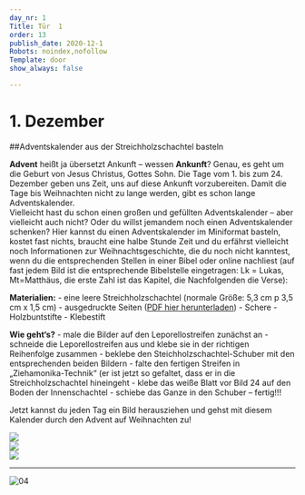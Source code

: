 ```yaml
---
day_nr: 1
Title: Tür  1
order: 13
publish_date: 2020-12-1
Robots: noindex,nofollow
Template: door
show_always: false

---
```



# 1. Dezember

##Adventskalender aus der Streichholzschachtel basteln

**Advent** heißt ja übersetzt Ankunft – wessen **Ankunft**? Genau, es geht um die Geburt von Jesus Christus, Gottes Sohn. Die Tage vom 1. bis zum 24. Dezember geben uns Zeit, uns auf diese Ankunft vorzubereiten. Damit die Tage bis Weihnachten nicht zu lange werden, gibt es schon lange Adventskalender.  
Vielleicht hast du schon einen großen und gefüllten Adventskalender – aber vielleicht auch nicht? Oder du willst jemandem noch einen Adventskalender schenken? 
Hier kannst du einen Adventskalender im Miniformat basteln, kostet fast nichts, braucht eine halbe Stunde Zeit und du erfährst vielleicht noch Informationen zur Weihnachtsgeschichte, die du noch nicht kanntest, wenn du die entsprechenden Stellen in einer Bibel oder online nachliest (auf fast jedem Bild ist die entsprechende Bibelstelle eingetragen: Lk = Lukas, Mt=Matthäus, die erste Zahl ist das Kapitel, die Nachfolgenden die Verse):



**Materialien:**
    - eine leere Streichholzschachtel (normale Größe: 5,3 cm p 3,5 cm x 1,5 cm)
    - ausgedruckte Seiten (<a target="_blank" href="%assets_url%/other/01/adventskalender.pdf" download="adventskalender.pdf">PDF hier herunterladen</a>)
    - Schere
    - Holzbuntstifte
    - Klebestift

**Wie geht‘s?**
    - male die Bilder auf den Leporellostreifen zunächst an
    - schneide die Leporellostreifen aus und klebe sie in der richtigen Reihenfolge zusammen
    - beklebe den Steichholzschachtel-Schuber mit den entsprechenden beiden Bildern
    - falte den fertigen Streifen in „Ziehamonika-Technik“ (er ist jetzt so gefaltet, dass er in die Streichholzschachtel hineingeht
    - klebe das weiße Blatt vor Bild 24 auf den Boden der Innenschachtel
    - schiebe das Ganze in den Schuber – fertig!!!

Jetzt kannst du jeden Tag ein Bild herausziehen und gehst mit diesem Kalender durch den Advent auf Weihnachten zu!

<div class="row">

<div><img src="%assets_url%/pics/01/01.png"/></div>
<div><img src="%assets_url%/pics/01/02.png"/></div>
<div><img src="%assets_url%/pics/01/03.png"/></div>


</div>

---

![04](%assets_url%/pics/01/04.png)

